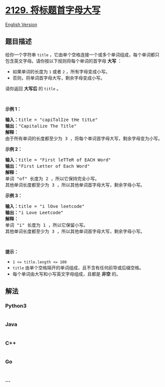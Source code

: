 # [2129. 将标题首字母大写](https://leetcode.cn/problems/capitalize-the-title)

[English Version](/solution/2100-2199/2129.Capitalize%20the%20Title/README_EN.md)

## 题目描述

<!-- 这里写题目描述 -->

<p>给你一个字符串&nbsp;<code>title</code>&nbsp;，它由单个空格连接一个或多个单词组成，每个单词都只包含英文字母。请你按以下规则将每个单词的首字母 <strong>大写</strong>&nbsp;：</p>

<ul>
	<li>如果单词的长度为&nbsp;<code>1</code>&nbsp;或者&nbsp;<code>2</code>&nbsp;，所有字母变成小写。</li>
	<li>否则，将单词首字母大写，剩余字母变成小写。</li>
</ul>

<p>请你返回 <strong>大写后</strong>&nbsp;的<em>&nbsp;</em><code>title</code>&nbsp;。</p>

<p>&nbsp;</p>

<p><b>示例 1：</b></p>

<pre><b>输入：</b>title = "capiTalIze tHe titLe"
<b>输出：</b>"Capitalize The Title"
<strong>解释：</strong>
由于所有单词的长度都至少为 3 ，将每个单词首字母大写，剩余字母变为小写。
</pre>

<p><strong>示例 2：</strong></p>

<pre><b>输入：</b>title = "First leTTeR of EACH Word"
<b>输出：</b>"First Letter of Each Word"
<strong>解释：</strong>
单词 "of" 长度为 2 ，所以它保持完全小写。
其他单词长度都至少为 3 ，所以其他单词首字母大写，剩余字母小写。
</pre>

<p><strong>示例 3：</strong></p>

<pre><b>输入：</b>title = "i lOve leetcode"
<b>输出：</b>"i Love Leetcode"
<strong>解释：</strong>
单词 "i" 长度为 1 ，所以它保留小写。
其他单词长度都至少为 3 ，所以其他单词首字母大写，剩余字母小写。
</pre>

<p>&nbsp;</p>

<p><strong>提示：</strong></p>

<ul>
	<li><code>1 &lt;= title.length &lt;= 100</code></li>
	<li><code>title</code>&nbsp;由单个空格隔开的单词组成，且不含有任何前导或后缀空格。</li>
	<li>每个单词由大写和小写英文字母组成，且都是 <strong>非空</strong>&nbsp;的。</li>
</ul>


## 解法

<!-- 这里可写通用的实现逻辑 -->

<!-- tabs:start -->

### **Python3**

<!-- 这里可写当前语言的特殊实现逻辑 -->

```python

```

### **Java**

<!-- 这里可写当前语言的特殊实现逻辑 -->

```java

```

### **C++**

```cpp

```

### **Go**

```go

```

### **...**

```

```

<!-- tabs:end -->